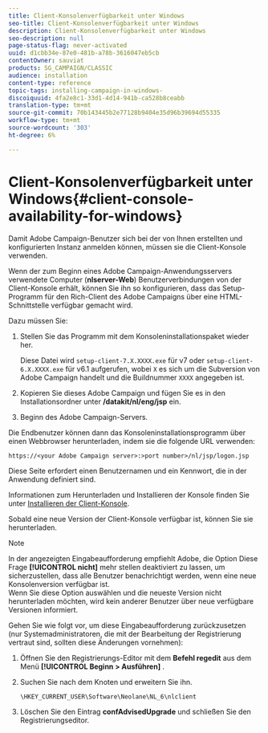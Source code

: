 ```yaml
---
title: Client-Konsolenverfügbarkeit unter Windows
seo-title: Client-Konsolenverfügbarkeit unter Windows
description: Client-Konsolenverfügbarkeit unter Windows
seo-description: null
page-status-flag: never-activated
uuid: d1cbb34e-87e0-481b-a78b-3616047eb5cb
contentOwner: sauviat
products: SG_CAMPAIGN/CLASSIC
audience: installation
content-type: reference
topic-tags: installing-campaign-in-windows-
discoiquuid: 4fa2e8c1-33d1-4d14-941b-ca528b8ceabb
translation-type: tm+mt
source-git-commit: 70b143445b2e77128b9404e35d96b39694d55335
workflow-type: tm+mt
source-wordcount: '303'
ht-degree: 6%

---
```



# Client-Konsolenverfügbarkeit unter Windows{#client-console-availability-for-windows}

Damit Adobe Campaign-Benutzer sich bei der von Ihnen erstellten und konfigurierten Instanz anmelden können, müssen sie die Client-Konsole verwenden.

Wenn der zum Beginn eines Adobe Campaign-Anwendungsservers verwendete Computer (**nlserver-Web**) Benutzerverbindungen von der Client-Konsole erhält, können Sie ihn so konfigurieren, dass das Setup-Programm für den Rich-Client des Adobe Campaigns über eine HTML-Schnittstelle verfügbar gemacht wird.

Dazu müssen Sie:

1. Stellen Sie das Programm mit dem Konsoleninstallationspaket wieder her.

   Diese Datei wird `setup-client-7.X.XXXX.exe` für v7 oder `setup-client-6.X.XXXX.exe` für v6.1 aufgerufen, wobei `X` es sich um die Subversion von Adobe Campaign handelt und die Buildnummer `XXXX` angegeben ist.

1. Kopieren Sie dieses Adobe Campaign und fügen Sie es in den Installationsordner unter **/datakit/nl/eng/jsp** ein.
1. Beginn des Adobe Campaign-Servers.

Die Endbenutzer können dann das Konsoleninstallationsprogramm über einen Webbrowser herunterladen, indem sie die folgende URL verwenden:

```
https://<your Adobe Campaign server>:>port number>/nl/jsp/logon.jsp
```

Diese Seite erfordert einen Benutzernamen und ein Kennwort, die in der Anwendung definiert sind.

Informationen zum Herunterladen und Installieren der Konsole finden Sie unter [Installieren der Client-Konsole](../../installation/using/installing-the-client-console.md).

Sobald eine neue Version der Client-Konsole verfügbar ist, können Sie sie herunterladen.

>[!NOTE]
>
>In der angezeigten Eingabeaufforderung empfiehlt Adobe, die Option Diese Frage **[!UICONTROL nicht]** mehr stellen deaktiviert zu lassen, um sicherzustellen, dass alle Benutzer benachrichtigt werden, wenn eine neue Konsolenversion verfügbar ist.\
>Wenn Sie diese Option auswählen und die neueste Version nicht herunterladen möchten, wird kein anderer Benutzer über neue verfügbare Versionen informiert.

Gehen Sie wie folgt vor, um diese Eingabeaufforderung zurückzusetzen (nur Systemadministratoren, die mit der Bearbeitung der Registrierung vertraut sind, sollten diese Änderungen vornehmen):

1. Öffnen Sie den Registrierungs-Editor mit dem **Befehl regedit** aus dem Menü **[!UICONTROL Beginn > Ausführen]** .
1. Suchen Sie nach dem Knoten und erweitern Sie ihn.

   ```
   \HKEY_CURRENT_USER\Software\Neolane\NL_6\nlclient
   ```

1. Löschen Sie den Eintrag **confAdvisedUpgrade** und schließen Sie den Registrierungseditor.

